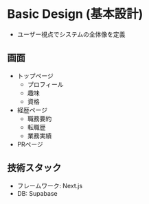 # Basic Design (基本設計)

- ユーザー視点でシステムの全体像を定義

## 画面

- トップページ
  - プロフィール
  - 趣味
  - 資格
- 経歴ページ
  - 職務要約
  - 転職歴
  - 業務実績
- PRページ

## 技術スタック

- フレームワーク: Next.js
- DB: Supabase
